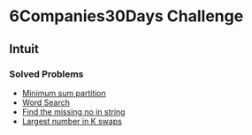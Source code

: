 # 6Companies30Days Challenge
## Intuit

### Solved Problems
- [Minimum sum partition](./minimum-sum-partition.md)
- [Word Search](./word-search.md)
- [Find the missing no in string](./missing-no-in-string.md)
- [Largest number in K swaps](./largest-number-in-k-swaps.md)
